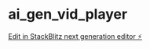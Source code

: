 # ai_gen_vid_player

[Edit in StackBlitz next generation editor ⚡️](https://stackblitz.com/~/github.com/hamzaofthedesert/ai_gen_vid_player)